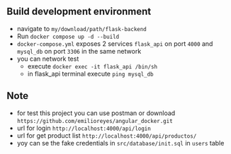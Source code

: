 ## Build development environment
 - navigate to `my/download/path/flask-backend`
 - Run `docker compose up -d --build`
 - `docker-compose.yml` exposes 2 services `flask_api` on port `4000` and `mysql_db` on port `3306` in the same network
 - you can network test
   - execute `docker exec -it flask_api /bin/sh`
   - in flask_api terminal execute `ping mysql_db` 


## Note
 - for test this project you can use postman or download `https://github.com/emilioreyes/angular_docker.git`
 - url for login `http://localhost:4000/api/login`
 - url for get product list `http://localhost:4000/api/productos/`
 - yoy can se the fake credentials in `src/database/init.sql` in `users` table
